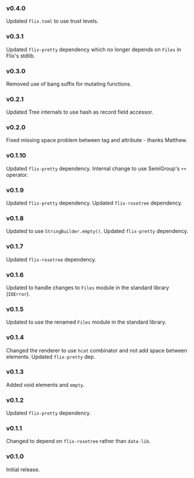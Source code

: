 ### v0.4.0
   Updated `flix.toml` to use trust levels.

### v0.3.1
   Updated `flix-pretty` dependency which no longer depends on `Files` in Flix's stdlib.

### v0.3.0
   Removed use of bang suffix for mutating functions.

### v0.2.1
   Updated Tree internals to use hash as record field accessor.

### v0.2.0
   Fixed missing space problem between tag and attribute - thanks Matthew.

### v0.1.10
   Updated `flix-pretty` dependency.
   Internal change to use SemiGroup's `++` operator.

### v0.1.9
   Updated `flix-pretty` dependency.
   Updated `flix-rosetree` dependency.

### v0.1.8
   Updated to use `StringBuilder.empty()`.
   Updated `flix-pretty` dependency.

### v0.1.7
   Updated `flix-rosetree` dependency.
   
### v0.1.6
   Updated to handle changes to `Files` module in the standard library (`IOError`).

### v0.1.5
   Updated to use the renamed `Files` module in the standard library.

### v0.1.4
   Changed the renderer to use `hcat` combinator and not add space between elements.
   Updated `flix-pretty` dep.

### v0.1.3
   Added void elements and `empty`.

### v0.1.2
   Updated `flix-pretty` dependency.

### v0.1.1
   Changed to depend on `flix-rosetree` rather than `data-lib`.

### v0.1.0
   Initial release.

